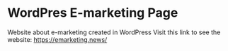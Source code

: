 # WordPres E-marketing Page
Website about e-marketing created in WordPress
Visit this link to see the website: 
https://emarketing.news/
